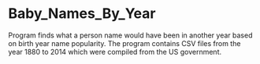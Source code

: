 # Baby_Names_By_Year
Program finds what a person name would have been in another year based on birth year name popularity.
The program contains CSV files from the year 1880 to 2014 which were compiled from the US government.
